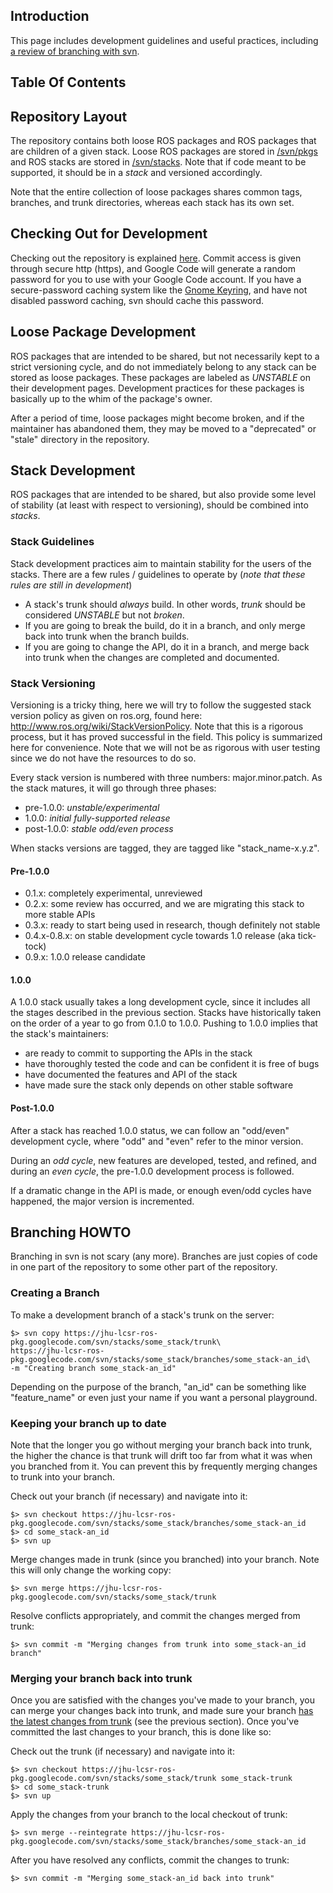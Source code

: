 ## Introduction ##
This page includes development guidelines and useful practices, including [a review of branching with svn](http://code.google.com/p/jhu-lcsr-ros-pkg/wiki/Development#Branching_HOWTO).

## Table Of Contents ##


## Repository Layout ##

The repository contains both loose ROS packages and ROS packages that are children of a given stack. Loose ROS packages are stored in [/svn/pkgs](http://code.google.com/p/jhu-lcsr-ros-pkg/source/browse/#svn%2Fpkgs) and ROS stacks are stored in [/svn/stacks](http://code.google.com/p/jhu-lcsr-ros-pkg/source/browse/#svn%2Fstacks). Note that if code meant to be supported, it should be in a _stack_ and versioned accordingly.

Note that the entire collection of loose packages shares common tags, branches, and trunk directories, whereas each stack has its own set.

## Checking Out for Development ##

Checking out the repository is explained [here](http://code.google.com/p/jhu-lcsr-ros-pkg/source/checkout). Commit access is given through secure http (https), and Google Code will generate a random password for you to use with your Google Code account. If you have a secure-password caching system like the [Gnome Keyring](http://live.gnome.org/GnomeKeyring), and have not disabled password caching, svn should cache this password.

## Loose Package Development ##

ROS packages that are intended to be shared, but not necessarily kept to a strict versioning cycle, and do not immediately belong to any stack can be stored as loose packages. These packages are labeled as _UNSTABLE_ on their development pages. Development practices for these packages is basically up to the whim of the package's owner.

After a period of time, loose packages might become broken, and if the maintainer has abandoned them, they may be moved to a "deprecated" or "stale" directory in the repository.

## Stack Development ##
ROS packages that are intended to be shared, but also provide some level of stability (at least with respect to versioning), should be combined into _stacks_.

### Stack Guidelines ###
Stack development practices aim to maintain stability for the users of the stacks. There are a few rules / guidelines to operate by (_note that these rules are still in development_)

  * A stack's trunk should _always_ build. In other words, _trunk_ should be considered _UNSTABLE_ but not _broken_.
  * If you are going to break the build, do it in a branch, and only merge back into trunk when the branch builds.
  * If you are going to change the API, do it in a branch, and merge back into trunk when the changes are completed and documented.

### Stack Versioning ###
Versioning is a tricky thing, here we will try to follow the suggested stack version policy as given on ros.org, found here: http://www.ros.org/wiki/StackVersionPolicy. Note that this is a rigorous process, but it has proved successful in the field. This policy is summarized here for convenience. Note that we will not be as rigorous with user testing since we do not have the resources to do so.

Every stack version is numbered with three numbers: major.minor.patch. As the stack matures, it will go through three phases:
  * pre-1.0.0: _unstable/experimental_
  * 1.0.0: _initial fully-supported release_
  * post-1.0.0: _stable odd/even process_

When stacks versions are tagged, they are tagged like "stack\_name-x.y.z".

#### Pre-1.0.0 ####
  * 0.1.x: completely experimental, unreviewed
  * 0.2.x: some review has occurred, and we are migrating this stack to more stable APIs
  * 0.3.x: ready to start being used in research, though definitely not stable
  * 0.4.x-0.8.x: on stable development cycle towards 1.0 release (aka tick-tock)
  * 0.9.x: 1.0.0 release candidate

#### 1.0.0 ####
A 1.0.0 stack usually takes a long development cycle, since it includes all the stages described in the previous section. Stacks have historically taken on the order of a year to go from 0.1.0 to 1.0.0. Pushing to 1.0.0 implies that the stack's maintainers:
  * are ready to commit to supporting the APIs in the stack
  * have thoroughly tested the code and can be confident it is free of bugs
  * have documented the features and API of the stack
  * have made sure the stack only depends on other stable software

#### Post-1.0.0 ####
After a stack has reached 1.0.0 status, we can follow an "odd/even" development cycle, where "odd" and "even" refer to the minor version.

During an _odd cycle_, new features are developed, tested, and refined, and during an _even cycle_, the pre-1.0.0 development process is followed.

If a dramatic change in the API is made, or enough even/odd cycles have happened, the major version is incremented.

## Branching HOWTO ##
Branching in svn is not scary (any more). Branches are just copies of code in one part of the repository to some other part of the repository.

### Creating a Branch ###
To make a development branch of a stack's trunk on the server:
```
$> svn copy https://jhu-lcsr-ros-pkg.googlecode.com/svn/stacks/some_stack/trunk\
https://jhu-lcsr-ros-pkg.googlecode.com/svn/stacks/some_stack/branches/some_stack-an_id\
-m "Creating branch some_stack-an_id"
```
Depending on the purpose of the branch, "an\_id" can be something like "feature\_name" or even just your name if you want a personal playground.

### Keeping your branch up to date ###
Note that the longer you go without merging your branch back into trunk, the higher the chance is that trunk will drift too far from what it was when you branched from it. You can prevent this by frequently merging changes to trunk into your branch.

Check out your branch (if necessary) and navigate into it:
```
$> svn checkout https://jhu-lcsr-ros-pkg.googlecode.com/svn/stacks/some_stack/branches/some_stack-an_id
$> cd some_stack-an_id
$> svn up
```

Merge changes made in trunk (since you branched) into your branch. Note this will only change the working copy:
```
$> svn merge https://jhu-lcsr-ros-pkg.googlecode.com/svn/stacks/some_stack/trunk
```

Resolve conflicts appropriately, and commit the changes merged from trunk:
```
$> svn commit -m "Merging changes from trunk into some_stack-an_id branch"
```

### Merging your branch back into trunk ###
Once you are satisfied with the changes you've made to your branch, you can merge your changes back into trunk, and made sure your branch [has the latest changes from trunk](http://code.google.com/p/jhu-lcsr-ros-pkg/wiki/Development#Keeping_your_branch_up_to_date) (see the previous section). Once you've committed the last changes to your branch, this is done like so:

Check out the trunk (if necessary) and navigate into it:
```
$> svn checkout https://jhu-lcsr-ros-pkg.googlecode.com/svn/stacks/some_stack/trunk some_stack-trunk
$> cd some_stack-trunk
$> svn up
```

Apply the changes from your branch to the local checkout of trunk:
```
$> svn merge --reintegrate https://jhu-lcsr-ros-pkg.googlecode.com/svn/stacks/some_stack/branches/some_stack-an_id 
```

After you have resolved any conflicts, commit the changes to trunk:
```
$> svn commit -m "Merging some_stack-an_id back into trunk"
```